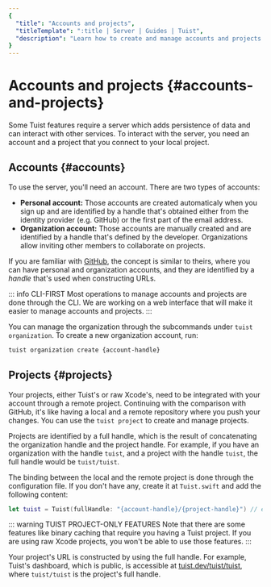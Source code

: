 ```yaml
---
{
  "title": "Accounts and projects",
  "titleTemplate": ":title | Server | Guides | Tuist",
  "description": "Learn how to create and manage accounts and projects in Tuist."
}
---
```

# Accounts and projects {#accounts-and-projects}

Some Tuist features require a server which adds persistence of data and can
interact with other services. To interact with the server, you need an account
and a project that you connect to your local project.

## Accounts {#accounts}

To use the server, you'll need an account. There are two types of accounts:

- **Personal account:** Those accounts are created automaticaly when you sign up
  and are identified by a handle that's obtained either from the identity
  provider (e.g. GitHub) or the first part of the email address.
- **Organization account:** Those accounts are manually created and are
  identified by a handle that's defined by the developer. Organizations allow
  inviting other members to collaborate on projects.

If you are familiar with [GitHub](https://github.com), the concept is similar to
theirs, where you can have personal and organization accounts, and they are
identified by a *handle* that's used when constructing URLs.

::: info CLI-FIRST Most operations to manage accounts and projects are done
through the CLI. We are working on a web interface that will make it easier to
manage accounts and projects. :::

You can manage the organization through the subcommands under
<LocalizedLink href="/cli/organization">`tuist organization`</LocalizedLink>. To
create a new organization account, run:
```bash
tuist organization create {account-handle}
```

## Projects {#projects}

Your projects, either Tuist's or raw Xcode's, need to be integrated with your
account through a remote project. Continuing with the comparison with GitHub,
it's like having a local and a remote repository where you push your changes.
You can use the <LocalizedLink href="/cli/project">`tuist
project`</LocalizedLink> to create and manage projects.

Projects are identified by a full handle, which is the result of concatenating
the organization handle and the project handle. For example, if you have an
organization with the handle `tuist`, and a project with the handle `tuist`, the
full handle would be `tuist/tuist`.

The binding between the local and the remote project is done through the
configuration file. If you don't have any, create it at `Tuist.swift` and add
the following content:

```swift
let tuist = Tuist(fullHandle: "{account-handle}/{project-handle}") // e.g. tuist/tuist
```

::: warning TUIST PROJECT-ONLY FEATURES Note that there are some features like
<LocalizedLink href="/guides/features/cache">binary caching</LocalizedLink> that
require you having a Tuist project. If you are using raw Xcode projects, you
won't be able to use those features. :::

Your project's URL is constructed by using the full handle. For example, Tuist's
dashboard, which is public, is accessible at
[tuist.dev/tuist/tuist](https://tuist.dev/tuist/tuist), where `tuist/tuist` is
the project's full handle.

